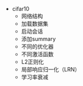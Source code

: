 * cifar10
  * 网络结构
  * 加载数据集
  * 启动会话
  * 添加summary
  * 不同的优化器
  * 不同激活函数
  * L2正则化
  * 局部响应归一化（LRN）
  * 学习率衰减